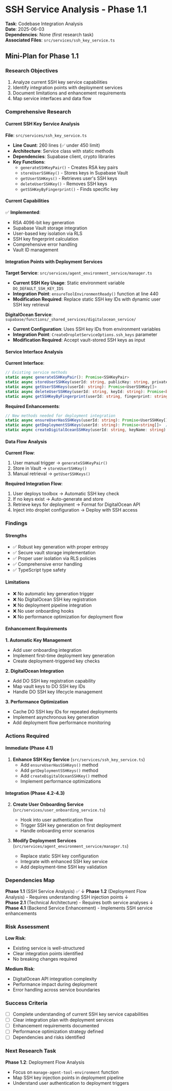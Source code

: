 # SSH Service Analysis - Phase 1.1

**Task**: Codebase Integration Analysis  
**Date**: 2025-06-03  
**Dependencies**: None (first research task)  
**Associated Files**: `src/services/ssh_key_service.ts`

## Mini-Plan for Phase 1.1

### Research Objectives
1. Analyze current SSH key service capabilities
2. Identify integration points with deployment services  
3. Document limitations and enhancement requirements
4. Map service interfaces and data flow

### Comprehensive Research

#### Current SSH Key Service Analysis

**File**: `src/services/ssh_key_service.ts`
- **Line Count**: 260 lines (✅ under 450 limit)
- **Architecture**: Service class with static methods
- **Dependencies**: Supabase client, crypto libraries
- **Key Functions**:
  - `generateSSHKeyPair()` - Creates RSA key pairs
  - `storeUserSSHKey()` - Stores keys in Supabase Vault
  - `getUserSSHKeys()` - Retrieves user's SSH keys
  - `deleteUserSSHKey()` - Removes SSH keys
  - `getSSHKeyByFingerprint()` - Finds specific key

#### Current Capabilities
✅ **Implemented**:
- RSA 4096-bit key generation
- Supabase Vault storage integration
- User-based key isolation via RLS
- SSH key fingerprint calculation
- Comprehensive error handling
- Vault ID management

#### Integration Points with Deployment Services

**Target Service**: `src/services/agent_environment_service/manager.ts`
- **Current SSH Key Usage**: Static environment variable `DO_DEFAULT_SSH_KEY_IDS`
- **Integration Point**: `ensureToolEnvironmentReady()` function at line 440
- **Modification Required**: Replace static SSH key IDs with dynamic user SSH key retrieval

**DigitalOcean Service**: `supabase/functions/_shared_services/digitalocean_service/`
- **Current Configuration**: Uses SSH key IDs from environment variables
- **Integration Point**: `CreateDropletServiceOptions.ssh_keys` parameter
- **Modification Required**: Accept vault-stored SSH keys as input

#### Service Interface Analysis

**Current Interface**:
```typescript
// Existing service methods
static async generateSSHKeyPair(): Promise<SSHKeyPair>
static async storeUserSSHKey(userId: string, publicKey: string, privateKey: string, keyName: string): Promise<SSHKeyStorageResult>
static async getUserSSHKeys(userId: string): Promise<UserSSHKey[]>
static async deleteUserSSHKey(userId: string, keyId: string): Promise<boolean>
static async getSSHKeyByFingerprint(userId: string, fingerprint: string): Promise<UserSSHKey | null>
```

**Required Enhancements**:
```typescript
// New methods needed for deployment integration
static async ensureUserHasSSHKeys(userId: string): Promise<UserSSHKey[]>
static async getDeploymentSSHKeys(userId: string): Promise<string[]>  // Returns DigitalOcean SSH key IDs
static async createDigitalOceanSSHKey(userId: string, keyName: string): Promise<string>  // Returns DO SSH key ID
```

#### Data Flow Analysis

**Current Flow**:
1. User manual trigger → `generateSSHKeyPair()` 
2. Store in Vault → `storeUserSSHKey()`
3. Manual retrieval → `getUserSSHKeys()`

**Required Integration Flow**:
1. User deploys toolbox → Automatic SSH key check
2. If no keys exist → Auto-generate and store
3. Retrieve keys for deployment → Format for DigitalOcean API
4. Inject into droplet configuration → Deploy with SSH access

### Findings

#### Strengths
- ✅ Robust key generation with proper entropy
- ✅ Secure vault storage implementation
- ✅ Proper user isolation via RLS policies
- ✅ Comprehensive error handling
- ✅ TypeScript type safety

#### Limitations
- ❌ No automatic key generation trigger
- ❌ No DigitalOcean SSH key registration
- ❌ No deployment pipeline integration
- ❌ No user onboarding hooks
- ❌ No performance optimization for deployment flow

#### Enhancement Requirements

**1. Automatic Key Management**
- Add user onboarding integration
- Implement first-time deployment key generation
- Create deployment-triggered key checks

**2. DigitalOcean Integration** 
- Add DO SSH key registration capability
- Map vault keys to DO SSH key IDs
- Handle DO SSH key lifecycle management

**3. Performance Optimization**
- Cache DO SSH key IDs for repeated deployments
- Implement asynchronous key generation
- Add deployment flow performance monitoring

### Actions Required

#### Immediate (Phase 4.1)
1. **Enhance SSH Key Service** (`src/services/ssh_key_service.ts`)
   - Add `ensureUserHasSSHKeys()` method
   - Add `getDeploymentSSHKeys()` method  
   - Add `createDigitalOceanSSHKey()` method
   - Implement performance optimizations

#### Integration (Phase 4.2-4.3)
2. **Create User Onboarding Service** (`src/services/user_onboarding_service.ts`)
   - Hook into user authentication flow
   - Trigger SSH key generation on first deployment
   - Handle onboarding error scenarios

3. **Modify Deployment Services** (`src/services/agent_environment_service/manager.ts`)
   - Replace static SSH key configuration
   - Integrate with enhanced SSH key service
   - Add deployment-time SSH key validation

### Dependencies Map

**Phase 1.1** (SSH Service Analysis) ✅
↓
**Phase 1.2** (Deployment Flow Analysis) - Requires understanding SSH injection points
↓  
**Phase 2.1** (Technical Architecture) - Requires both service analyses
↓
**Phase 4.1** (Backend Service Enhancement) - Implements SSH service enhancements

### Risk Assessment

**Low Risk**: 
- Existing service is well-structured
- Clear integration points identified
- No breaking changes required

**Medium Risk**:
- DigitalOcean API integration complexity
- Performance impact during deployment
- Error handling across service boundaries

### Success Criteria

- [ ] Complete understanding of current SSH key service capabilities
- [ ] Clear integration plan with deployment services  
- [ ] Enhancement requirements documented
- [ ] Performance optimization strategy defined
- [ ] Dependencies and risks identified

### Next Research Task

**Phase 1.2**: Deployment Flow Analysis
- Focus on `manage-agent-tool-environment` function
- Map SSH key injection points in deployment pipeline
- Understand user authentication to deployment triggers 